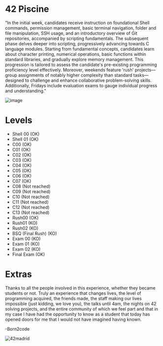 # 42 Piscine 

"In the initial week, candidates receive instruction on foundational Shell commands, permission management, basic terminal navigation, folder and file manipulation, SSH usage, and an introductory overview of Git repositories, accompanied by scripting fundamentals. The subsequent phase delves deeper into scripting, progressively advancing towards C language modules. Starting from fundamental concepts, candidates learn about character printing, numerical operations, basic functions within standard libraries, and gradually explore memory management. This progression is tailored to assess the candidate's pre-existing programming proficiency level effectively. Moreover, weekends feature 'rush' projects—group assignments of notably higher complexity than standard tasks—designed to challenge and enhance collaborative problem-solving skills. Additionally, Fridays include evaluation exams to gauge individual progress and understanding."

![image](https://github.com/ismaelucky342/42_Piscine/assets/153450550/2492a7a6-51b6-49e2-b54f-b09144903c6a)


# Levels 

- Shell 00 (OK)
- Shell 01 (OK)
- C00 (OK)
- C01 (OK)
- C02 (OK)
- C03 (OK)
- C04 (OK)
- C05 (OK)
- C06 (OK)
- C07 (OK)
- C08 (Not reached)
- C09 (Not reached)
- C10 (Not reached)
- C11 (Not reached)
- C12 (Not reached)
- C13 (Not reached)
- Rush00 (OK)
- Rush01 (KO)
- Rush02 (KO)
- BSQ (Final Rush) (KO)
- Exam 00 (KO)
- Exam 01 (KO)
- Exam 02 (KO)
- Final Exam (OK)

# Extras 
Thanks to all the people involved in this experience, whether they became students or not. Truly an experience that changes lives, the level of programming acquired, the friends made, the staff making our lives impossible (just kidding, we love you), the talks until 4am, the nights on 42 solving projects, and the entire community of which we feel part and that in my case I have had the opportunity to know as a student that today has opened doors for me that I would not have imagined having known.


-Born2code

  
![42madrid](https://github.com/ismaelucky342/Born2code/assets/153450550/3a377f34-9156-4eff-b04b-71c4b128523e)
